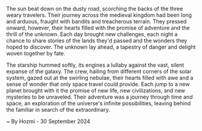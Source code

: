 
The sun beat down on the dusty road, scorching the backs of the three weary travelers. Their journey across the medieval kingdom had been long and arduous, fraught with bandits and treacherous terrain. They pressed onward, however, their hearts filled with the promise of adventure and the thrill of the unknown. Each day brought new challenges, each night a chance to share stories of the lands they'd passed and the wonders they hoped to discover. The unknown lay ahead, a tapestry of danger and delight woven together by fate.

The starship hummed softly, its engines a lullaby against the vast, silent expanse of the galaxy. The crew, hailing from different corners of the solar system, gazed out at the swirling nebulae, their hearts filled with awe and a sense of wonder that only space travel could provide. Each jump to a new planet brought with it the promise of new life, new civilizations, and new mysteries to be unraveled. Their adventure was a journey through time and space, an exploration of the universe's infinite possibilities, leaving behind the familiar in search of the extraordinary. 

~ By Hozmi - 30 September 2024
